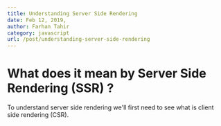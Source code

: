 ```yaml
---
title: Understanding Server Side Rendering
date: Feb 12, 2019,
author: Farhan Tahir
category: javascript
url: /post/understanding-server-side-rendering
---
```


# What does it mean by Server Side Rendering (SSR) ?

To understand server side rendering we'll first need to see what is client side rendering (CSR).